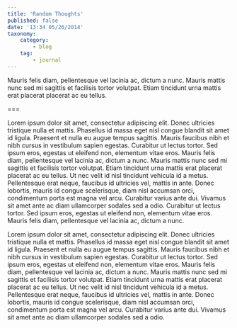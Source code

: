 ```yaml
---
title: 'Random Thoughts'
published: false
date: '13:34 05/26/2014'
taxonomy:
    category:
        - blog
    tag:
        - journal
---
```


Mauris felis diam, pellentesque vel lacinia ac, dictum a nunc. Mauris mattis nunc sed mi sagittis et facilisis tortor volutpat. Etiam tincidunt urna mattis erat placerat placerat ac eu tellus.

===

Lorem ipsum dolor sit amet, consectetur adipiscing elit. Donec ultricies tristique nulla et mattis. Phasellus id massa eget nisl congue blandit sit amet id ligula. Praesent et nulla eu augue tempus sagittis. Mauris faucibus nibh et nibh cursus in vestibulum sapien egestas. Curabitur ut lectus tortor. Sed ipsum eros, egestas ut eleifend non, elementum vitae eros. Mauris felis diam, pellentesque vel lacinia ac, dictum a nunc. Mauris mattis nunc sed mi sagittis et facilisis tortor volutpat. Etiam tincidunt urna mattis erat placerat placerat ac eu tellus. Ut nec velit id nisl tincidunt vehicula id a metus. Pellentesque erat neque, faucibus id ultricies vel, mattis in ante. Donec lobortis, mauris id congue scelerisque, diam nisl accumsan orci, condimentum porta est magna vel arcu. Curabitur varius ante dui. Vivamus sit amet ante ac diam ullamcorper sodales sed a odio. Curabitur ut lectus tortor. Sed ipsum eros, egestas ut eleifend non, elementum vitae eros. Mauris felis diam, pellentesque vel lacinia ac, dictum a nunc.

Lorem ipsum dolor sit amet, consectetur adipiscing elit. Donec ultricies tristique nulla et mattis. Phasellus id massa eget nisl congue blandit sit amet id ligula. Praesent et nulla eu augue tempus sagittis. Mauris faucibus nibh et nibh cursus in vestibulum sapien egestas. Curabitur ut lectus tortor. Sed ipsum eros, egestas ut eleifend non, elementum vitae eros. Mauris felis diam, pellentesque vel lacinia ac, dictum a nunc. Mauris mattis nunc sed mi sagittis et facilisis tortor volutpat. Etiam tincidunt urna mattis erat placerat placerat ac eu tellus. Ut nec velit id nisl tincidunt vehicula id a metus. Pellentesque erat neque, faucibus id ultricies vel, mattis in ante. Donec lobortis, mauris id congue scelerisque, diam nisl accumsan orci, condimentum porta est magna vel arcu. Curabitur varius ante dui. Vivamus sit amet ante ac diam ullamcorper sodales sed a odio.

